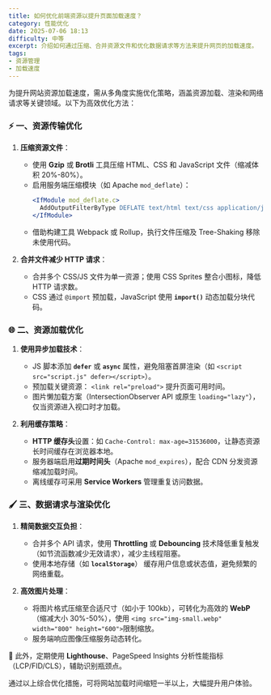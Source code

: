 ```yaml
---
title: 如何优化前端资源以提升页面加载速度？
category: 性能优化
date: 2025-07-06 18:13
difficulty: 中等
excerpt: 介绍如何通过压缩、合并资源文件和优化数据请求等方法来提升网页的加载速度。
tags:
- 资源管理
- 加载速度
---
```

为提升网站资源加载速度，需从多角度实施优化策略，涵盖资源加载、渲染和网络请求等关键领域。以下为高效优化方法：

### ⚡️ 一、资源传输优化
1. **压缩资源文件**：
   - 使用 **Gzip** 或 **Brotli** 工具压缩 HTML、CSS 和 JavaScript 文件（缩减体积 20%-80%）。
   - 启用服务端压缩模块（如 Apache `mod_deflate`）：
     ```apache
     <IfModule mod_deflate.c>
       AddOutputFilterByType DEFLATE text/html text/css application/javascript
     </IfModule>
     ```
   - 借助构建工具 Webpack 或 Rollup，执行文件压缩及 Tree-Shaking 移除未使用代码。

2. **合并文件减少 HTTP 请求**：
   - 合并多个 CSS/JS 文件为单一资源；使用 CSS Sprites 整合小图标，降低 HTTP 请求数。
   - CSS 通过 `@import` 预加载，JavaScript 使用 **`import()`** 动态加载分块代码。

### 🌐 二、资源加载优化
1. **使用异步加载技术**：
   - JS 脚本添加 **`defer`** 或 **`async`** 属性，避免阻塞首屏渲染（如 `<script src="script.js" defer></script>`）。
   - 预加载关键资源： `<link rel="preload">` 提升页面可用时间。
   - 图片懒加载方案（IntersectionObserver API 或原生 `loading="lazy"`），仅当资源进入视口时才加载。

2. **利用缓存策略**：
   - **HTTP 缓存头**设置：如 `Cache-Control: max-age=31536000`，让静态资源长时间缓存在浏览器本地。
   - 服务器端启用**过期时间头**（Apache `mod_expires`），配合 CDN 分发资源缩减加载时间。
   - 离线缓存可采用 **Service Workers** 管理重复访问数据。

### 🖌️ 三、数据请求与渲染优化
1. **精简数据交互负担**：
   - 合并多个 API 请求，使用 **Throttling** 或 **Debouncing** 技术降低重复触发（如节流函数减少无效请求），减少主线程阻塞。
   - 使用本地存储（如 **`localStorage`**） 缓存用户信息或状态值，避免频繁的网络重载。

2. **高效图片处理**：
   - 将图片格式压缩至合适尺寸（如小于 100kb），可转化为高效的 **WebP**（缩减大小 30%-50%），使用 `<img src="img-small.webp" width="800" height="600">`限制缩放。
   - 服务端响应图像压缩服务动态转化。

🎯 此外，定期使用 **Lighthouse**、PageSpeed Insights 分析性能指标（LCP/FID/CLS），辅助识别瓶颈点。

通过以上综合优化措施，可将网站加载时间缩短一半以上，大幅提升用户体验。
